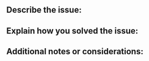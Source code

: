 ## Describe the issue:

## Explain how you solved the issue:

## Additional notes or considerations:
